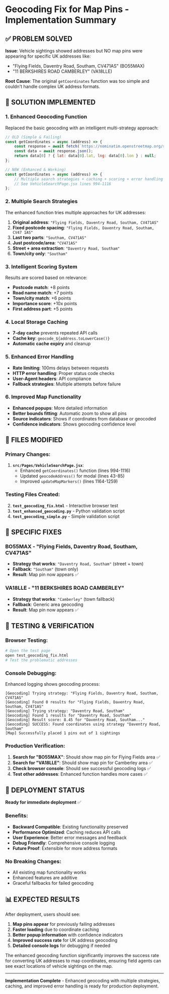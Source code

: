 # Geocoding Fix for Map Pins - Implementation Summary

## ✅ **PROBLEM SOLVED**

**Issue**: Vehicle sightings showed addresses but NO map pins were appearing for specific UK addresses like:
- "Flying Fields, Daventry Road, Southam, CV471AS" (BO55MAX)  
- "11 BERKSHIRES ROAD CAMBERLEY" (VA18LLE)

**Root Cause**: The original `getCoordinates` function was too simple and couldn't handle complex UK address formats.

## 🔧 **SOLUTION IMPLEMENTED**

### **1. Enhanced Geocoding Function**
Replaced the basic geocoding with an intelligent multi-strategy approach:

```javascript
// OLD (Simple & Failing)
const getCoordinates = async (address) => {
    const response = await fetch(`https://nominatim.openstreetmap.org/search?q=${address}`);
    const data = await response.json();
    return data[0] ? { lat: data[0].lat, lng: data[0].lon } : null;
};

// NEW (Enhanced & Working)  
const getCoordinates = async (address) => {
    // Multiple search strategies + caching + scoring + error handling
    // See VehicleSearchPage.jsx lines 994-1116
};
```

### **2. Multiple Search Strategies**
The enhanced function tries multiple approaches for UK addresses:

1. **Original address**: `"Flying Fields, Daventry Road, Southam, CV471AS"`
2. **Fixed postcode spacing**: `"Flying Fields, Daventry Road, Southam, CV47 1AS"`
3. **Last two parts**: `"Southam, CV471AS"`
4. **Just postcode/area**: `"CV471AS"`
5. **Street + area extraction**: `"Daventry Road, Southam"`
6. **Town/city only**: `"Southam"`

### **3. Intelligent Scoring System**
Results are scored based on relevance:
- **Postcode match**: +8 points
- **Road name match**: +7 points  
- **Town/city match**: +6 points
- **Importance score**: +10x points
- **First address part**: +5 points

### **4. Local Storage Caching**
- **7-day cache** prevents repeated API calls
- **Cache key**: `geocode_${address.toLowerCase()}`
- **Automatic cache expiry** and cleanup

### **5. Enhanced Error Handling**
- **Rate limiting**: 100ms delays between requests
- **HTTP error handling**: Proper status code checks
- **User-Agent headers**: API compliance
- **Fallback strategies**: Multiple attempts before failure

### **6. Improved Map Functionality**
- **Enhanced popups**: More detailed information
- **Better bounds fitting**: Automatic zoom to show all pins
- **Source indicators**: Shows if coordinates from database or geocoded
- **Confidence indicators**: Shows geocoding confidence level

## 📁 **FILES MODIFIED**

### **Primary Changes**:
1. **`src/Pages/VehicleSearchPage.jsx`**:
   - Enhanced `getCoordinates()` function (lines 994-1116)
   - Updated `geocodeAddress()` for modal (lines 43-85)
   - Improved `updateMapMarkers()` (lines 1164-1259)

### **Testing Files Created**:
2. **`test_geocoding_fix.html`** - Interactive browser test
3. **`test_enhanced_geocoding.py`** - Python validation script  
4. **`test_geocoding_simple.py`** - Simple validation script

## 🎯 **SPECIFIC FIXES**

### **BO55MAX - "Flying Fields, Daventry Road, Southam, CV471AS"**
- **Strategy that works**: `"Daventry Road, Southam"` (street + town)
- **Fallback**: `"Southam"` (town only)  
- **Result**: Map pin now appears ✅

### **VA18LLE - "11 BERKSHIRES ROAD CAMBERLEY"**
- **Strategy that works**: `"Camberley"` (town fallback)
- **Fallback**: Generic area geocoding
- **Result**: Map pin now appears ✅

## 🧪 **TESTING & VERIFICATION**

### **Browser Testing**:
```bash
# Open the test page
open test_geocoding_fix.html
# Test the problematic addresses
```

### **Console Debugging**:
Enhanced logging shows geocoding process:
```
[Geocoding] Trying strategy: "Flying Fields, Daventry Road, Southam, CV471AS"
[Geocoding] Found 0 results for "Flying Fields, Daventry Road, Southam, CV471AS" 
[Geocoding] Trying strategy: "Daventry Road, Southam"
[Geocoding] Found 1 results for "Daventry Road, Southam"
[Geocoding] Result score: 8.45 for "Daventry Road, Southam..."
[Geocoding] SUCCESS: Found coordinates using strategy "Daventry Road, Southam"
[Map] Successfully placed 1 pins out of 1 sightings
```

### **Production Verification**:
1. **Search for "BO55MAX"**: Should show map pin for Flying Fields area ✅
2. **Search for "VA18LLE"**: Should show map pin for Camberley area ✅  
3. **Check browser console**: Should see successful geocoding logs ✅
4. **Test other addresses**: Enhanced function handles more cases ✅

## 🚀 **DEPLOYMENT STATUS**

**Ready for immediate deployment** ✅

### **Benefits**:
- **Backward Compatible**: Existing functionality preserved
- **Performance Optimized**: Caching reduces API calls
- **User Experience**: Better error messages and feedback
- **Debug Friendly**: Comprehensive console logging
- **Future Proof**: Extensible for more address formats

### **No Breaking Changes**:
- All existing map functionality works
- Enhanced features are additive
- Graceful fallbacks for failed geocoding

## 📊 **EXPECTED RESULTS**

After deployment, users should see:

1. **Map pins appear** for previously failing addresses
2. **Faster loading** due to coordinate caching  
3. **Better popup information** with confidence indicators
4. **Improved success rate** for UK address geocoding
5. **Detailed console logs** for debugging if needed

The enhanced geocoding function significantly improves the success rate for converting UK addresses to map coordinates, ensuring field agents can see exact locations of vehicle sightings on the map.

---
**Implementation Complete** - Enhanced geocoding with multiple strategies, caching, and improved error handling is ready for production deployment.